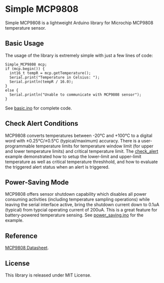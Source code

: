 # Simple MCP9808

Simple MCP9808 is a lightweight Arduino library for Microchip MCP9808 temperature sensor.

## Basic Usage

The usage of the library is extremely simple with just a few lines of code:
```
Simple_MCP9808 mcp;
if (mcp.begin()) {
  int16_t tempR = mcp.getTemperature();
  Serial.print("Temperature in Celsius: ");
  Serial.println(tempR / 16.0);
}
else {
  Serial.println("Unable to communicate with MCP9808 sensor");
}
```

See [basic.ino](https://github.com/e-tinkers/Simple_MCP9808/blob/master/examples/basic/basic.ino) for complete code.

## Check Alert Conditions
MCP9808 converts temperatures between -20°C and +100°C to a digital word with ±0.25°C/±0.5°C (typical/maximum) accuracy. There is a user-programmable temperature limits for temperature window limit (for upper and lower temperature limits) and critical temperature limit. The [check_alert](https://github.com/e-tinkers/Simple_MCP9808/blob/master/examples/check_alert/check_alert.ino) example demonstrated how to setup the lower-limit and upper-limit temperature as well as critical temperature threshhold, and how to evaluate the triggered alert status when an alert is triggered.

## Power-Saving Mode
MCP9808 offers sensor shutdown capability which disables all power consuming activities (including temperature sampling operations) while leaving the serial interface active, bring the shutdown current down to 0.1uA (typical) from typcial operating current of 200uA. This is a great feature for battery-powered temperature sensing. See [power_saving.ino](https://github.com/e-tinkers/Simple_MCP9808/blob/master/examples/power_saving/power_saving.ino) for the example.

## Reference
[MCP9808 Datasheet](https://ww1.microchip.com/downloads/en/DeviceDoc/25095A.pdf).

## License
This library is released under MIT License.
